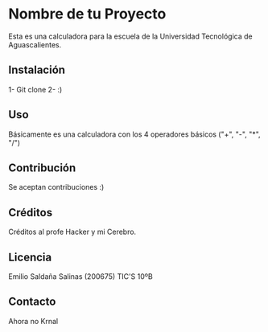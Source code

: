 # Nombre de tu Proyecto

Esta es una calculadora para la escuela de la Universidad Tecnológica de Aguascalientes. 

## Instalación

1- Git clone <urlgit>
2- :)

## Uso

Básicamente es una calculadora con los 4 operadores básicos ("+", "-", "*", "/")
## Contribución

Se aceptan contribuciones :)

## Créditos

Créditos al profe Hacker y mi Cerebro.

## Licencia

Emilio Saldaña Salinas (200675) TIC'S 10ºB

## Contacto

Ahora no Krnal

